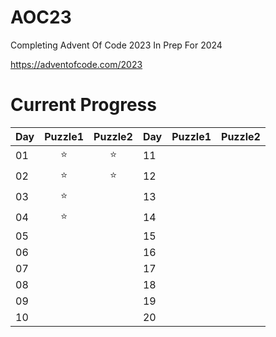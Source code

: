# AOC23

Completing Advent Of Code 2023 In Prep For 2024

https://adventofcode.com/2023

# Current Progress
| Day        | Puzzle1           | Puzzle2  | Day        | Puzzle1           | Puzzle2  |
| ------------- |:-------------:| :-----:| ------------- |:-------------:| :-----:|
| 01            |⭐            |⭐      | 11| |
| 02            |⭐            |⭐      |12 | |
| 03            |⭐            |         |13 | |
| 04            |⭐            |         |14 | |
| 05            |              |          |15 | |
| 06            |              |          |16 | |
| 07            |              |          |17 | |
| 08            |              |          |18 | |
| 09            |              |          |19 | |
| 10            |              |          |20 | |

